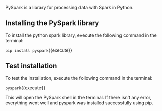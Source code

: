 PySpark is a library for processing data with Spark in Python.

## Installing the PySpark library

To install the python spark library, execute the following command in the terminal:

`pip install pyspark`{{execute}}

## Test installation
To test the installation, execute the following command in the terminal:

`pyspark`{{execute}}

This will open the PySpark shell in the terminal. If there isn't any error, everything went well and pyspark was installed successfully using pip.
